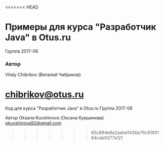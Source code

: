 <<<<<<< HEAD
# Примеры для курса "Разработчик Java" в Otus.ru

Группа 2017-06

### Автор 
Vitaly Chibrikov (Виталий Чибриков)

chibrikov@otus.ru
=======
Код для курса "Разработчик Java" в Otus.ru
Группа 2017-06

Автор
Oksana Kuvshinova (Оксана Кувшинова)
okuvshinova92@gmail.com
>>>>>>> 65c894e9a2aabd143bb76c93f0184cde9377a121
